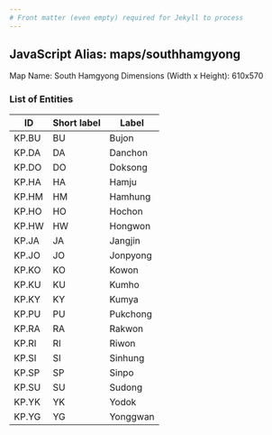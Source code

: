 ```yaml
---
# Front matter (even empty) required for Jekyll to process
---
```


## JavaScript Alias: maps/southhamgyong

Map Name: South Hamgyong
Dimensions (Width x Height): 610x570





### List of Entities

ID | Short label | Label
---|---|---|
KP.BU|BU|Bujon
KP.DA|DA|Danchon
KP.DO|DO|Doksong
KP.HA|HA|Hamju
KP.HM|HM|Hamhung
KP.HO|HO|Hochon
KP.HW|HW|Hongwon
KP.JA|JA|Jangjin
KP.JO|JO|Jonpyong
KP.KO|KO|Kowon
KP.KU|KU|Kumho
KP.KY|KY|Kumya
KP.PU|PU|Pukchong
KP.RA|RA|Rakwon
KP.RI|RI|Riwon
KP.SI|SI|Sinhung
KP.SP|SP|Sinpo
KP.SU|SU|Sudong
KP.YK|YK|Yodok
KP.YG|YG|Yonggwan